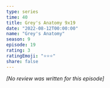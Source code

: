 ```yaml
---
type: series
time: 40
title: Grey's Anatomy 9x19
date: "2022-08-12T00:00:00"
name: "Grey's Anatomy"
season: 9
episode: 19
rating: 3
ratingEmoji: "⭐️⭐️⭐️"
share: false
---
```


*[No review was written for this episode]*